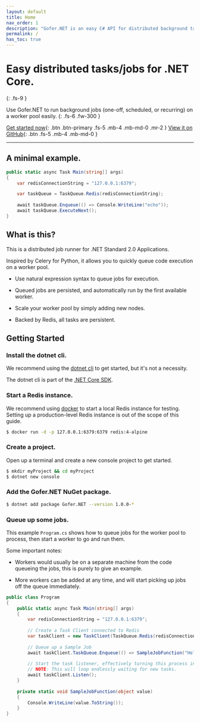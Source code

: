 ```yaml
---
layout: default
title: Home
nav_order: 1
description: "Gofer.NET is an easy C# API for distributed background tasks/jobs for .NET Core."
permalink: /
has_toc: true
---
```


# Easy distributed tasks/jobs for .NET Core.
{: .fs-9 }

Use Gofer.NET to run background jobs (one-off, scheduled, or recurring) on a worker pool easily.
{: .fs-6 .fw-300 }

[Get started now](#getting-started){: .btn .btn-primary .fs-5 .mb-4 .mb-md-0 .mr-2 } [View it on GitHub](https://github.com/brthor/Gofer.NET){: .btn .fs-5 .mb-4 .mb-md-0 }


---

## A minimal example.

```c#
public static async Task Main(string[] args)
{
    var redisConnectionString = "127.0.0.1:6379";

    var taskQueue = TaskQueue.Redis(redisConnectionString);
    
    await taskQueue.Enqueue(() => Console.WriteLine("echo"));
    await taskQueue.ExecuteNext();
}
```

## What is this?

This is a distributed job runner for .NET Standard 2.0 Applications.

Inspired by Celery for Python, it allows you to quickly queue code execution on a worker pool.

- Use natural expression syntax to queue jobs for execution.

- Queued jobs are persisted, and automatically run by the first available worker.

- Scale your worker pool by simply adding new nodes.

- Backed by Redis, all tasks are persistent.

## Getting Started

### Install the dotnet cli.

We recommend using the [dotnet cli](https://dotnet.microsoft.com/download) to get started, but it's not a necessity. 

The dotnet cli is part of the [.NET Core SDK](https://dotnet.microsoft.com/download).

### Start a Redis instance.

We recommend using [docker](https://docs.docker.com/install/) to start a local Redis instance for testing. Setting up a production-level Redis instance is out of the scope of this guide.

```bash
$ docker run -d -p 127.0.0.1:6379:6379 redis:4-alpine
```

### Create a project.

Open up a terminal and create a new console project to get started.

```bash
$ mkdir myProject && cd myProject
$ dotnet new console
```

### Add the Gofer.NET NuGet package.

```bash
$ dotnet add package Gofer.NET --version 1.0.0-*
```

### Queue up some jobs.

This example `Program.cs` shows how to queue jobs for the worker pool to process, then start a worker to go and run them. 

Some important notes:
 - Workers would usually be on a separate machine from the code queueing the jobs, this is purely to give an example.

 - More workers can be added at any time, and will start picking up jobs off the queue immediately.

```c#
public class Program
{
    public static async Task Main(string[] args)
    {
        var redisConnectionString = "127.0.0.1:6379";
        
        // Create a Task Client connected to Redis
        var taskClient = new TaskClient(TaskQueue.Redis(redisConnectionString));
        
        // Queue up a Sample Job
        await taskClient.TaskQueue.Enqueue(() => SampleJobFunction("Hello World!"));
        
        // Start the task listener, effectively turning this process into a worker.
        // NOTE: This will loop endlessly waiting for new tasks.
        await taskClient.Listen();
    }
    
    private static void SampleJobFunction(object value)
    {
        Console.WriteLine(value.ToString());
    }
}
```
